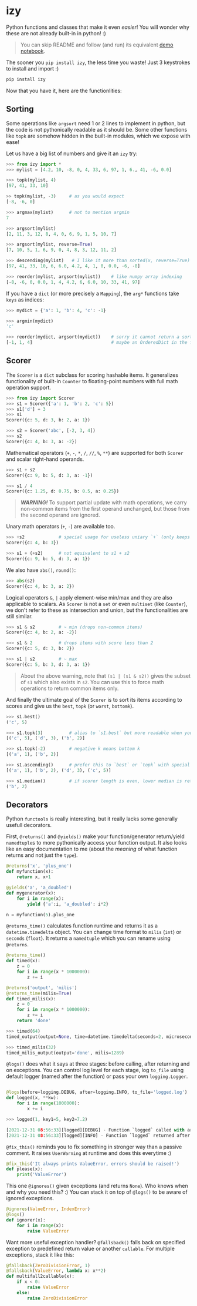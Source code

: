# izy
Python functions and classes that make it even *easier*! You will wonder why these are not already built-in in python! :)

> You can skip README and follow (and run) its equivalent [demo notebook](https://colab.research.google.com/github/tabasy/izy/blob/main/notebooks/demo.ipynb).

The sooner you `pip install izy`, the less time you waste! Just 3 keystrokes to install and import :)

```bash
pip install izy
```
Now that you have it, here are the functionlities:

## Sorting 

Some operations like `argsort` need 1 or 2 lines to implement in python, but the code is not pythonically readable as it should be. Some other functions like `topk` are somehow hidden in the built-in modules, which we expose with ease!

Let us have a big list of numbers and give it an `izy` try:
 
```python
>>> from izy import *
>>> mylist = [4.2, 10, -8, 0, 4, 33, 6, 97, 1, 6., 41, -6, 0.0]

>>> topk(mylist, 4)
[97, 41, 33, 10]

>> topk(mylist, -3)     # as you would expect
[-8, -6, 0]             

>>> argmax(mylist)      # not to mention argmin
7

>>> argsort(mylist)
[2, 11, 3, 12, 8, 4, 0, 6, 9, 1, 5, 10, 7]

>>> argsort(mylist, reverse=True)
[7, 10, 5, 1, 6, 9, 0, 4, 8, 3, 12, 11, 2]

>>> descending(mylist)   # I like it more than sorted(x, reverse=True)
[97, 41, 33, 10, 6, 6.0, 4.2, 4, 1, 0, 0.0, -6, -8]

>>> reorder(mylist, argsort(mylist))    # like numpy array indexing
[-8, -6, 0, 0.0, 1, 4, 4.2, 6, 6.0, 10, 33, 41, 97]
```

If you have a `dict` (or more precisely a `Mapping`), the `arg*` functions take `keys` as indices:

```python
>>> mydict = {'a': 1, 'b': 4, 'c': -1}

>>> argmin(mydict)
'c'

>>> reorder(mydict, argsort(mydict))    # sorry it cannot return a sorted dict :) 
[-1, 1, 4]                              # maybe an OrderedDict in the future...
```

## Scorer

The `Scorer` is a `dict` subclass for scoring hashable items. It generalizes functionality of built-in `Counter` to floating-point numbers with full math operation support.

```python
>>> from izy import Scorer
>>> s1 = Scorer({'a': 1, 'b': 2, 'c': 5})
>>> s1['d'] = 3
>>> s1
Scorer({c: 5, d: 3, b: 2, a: 1})

>>> s2 = Scorer('abc', [-2, 3, 4])
>>> s2
Scorer({c: 4, b: 3, a: -2})
```

Mathematical operators (`+`, `-`, `*`, `/`, `//`, `%`, `**`) are supported for both `Scorer` and scalar right-hand operands. 
```python
>>> s1 + s2         
Scorer({c: 9, b: 5, d: 3, a: -1})  

>>> s1 / 4
Scorer({c: 1.25, d: 0.75, b: 0.5, a: 0.25})
```
> ***WARNING!*** To support partial update with math operations, we carry non-common items from the first operand unchanged, but those from the second operand are ignored.

Unary math operators (`+`, `-`) are available too.
```python
>>> +s2             # special usage for useless uniary `+` (only keeps positive itmes)
Scorer({c: 4, b: 3})

>>> s1 + (+s2)      # not equivalent to s1 + s2
Scorer({c: 9, b: 5, d: 3, a: 1})
```

We also have `abs()`, `round()`:
```python
>>> abs(s2) 
Scorer({c: 4, b: 3, a: 2})
```

Logical operators `&`, `|` apply element-wise min/max and they are also applicable to scalars. As `Scorer` is not a `set` or even `multiset` (like `Counter`), we don't refer to these as intersection and union, but the functionalities are still similar. 
  
```python
>>> s1 & s2         # ~ min (drops non-common items)
Scorer({c: 4, b: 2, a: -2})

>>> s1 & 2          # drops items with score less than 2
Scorer({c: 5, d: 3, b: 2})

>>> s1 | s2         # ~ max
Scorer({c: 5, b: 3, d: 3, a: 1})
```
> About the above warning, note that `(s1 | (s1 & s2))` gives the subset of `s1` which also exists in `s2`. You can use this to force math operations to return common items only.

And finally the ultimate goal of the `Scorer` is to sort its items according to scores and give us the `best`, `topk` (or `worst`, `bottomk`). 

```python
>>> s1.best()           
('c', 5)

>>> s1.topk(3)          # alias to `s1.best` but more readable when you specify the number of items
[('c', 5), ('d', 3), ('b', 2)]

>>> s1.topk(-2)         # negative k means bottom k
[('a', 1), ('b', 2)]

>>> s1.ascending()      # prefer this to `best` or `topk` with special values of n or k (None, 0, inf)
[('a', 1), ('b', 2), ('d', 3), ('c', 5)]

>>> s1.median()         # if scorer length is even, lower median is returned
('b', 2)
```

## Decorators

Python `functools` is really interesting, but it really lacks some generally usefull decorators.

First, `@returns()` and `@yields()` make your function/generator return/yield `namedtuple`s to more pythonically access your function output. It also looks like an easy documentation to me (about the *meaning* of what function returns and not just the `type`).

```python
@returns('x', 'plus_one')
def myfunction(x):
    return x, x+1

@yields('a', 'a_doubled')
def mygenerator(x):
    for i in range(x):
        yield {'a':i, 'a_doubled': i*2}

n = myfunction(5).plus_one
```

`@returns_time()` calculates function runtime and returns it as a `datetime.timedelta` object. You can change time format to `milis` (`int`) or `seconds` (`float`). It returns a  `namedtuple` which you can rename using `@returns`.

```python
@returns_time()
def timed(x):
    z = 0
    for i in range(x * 1000000):
        z += i

@returns('output', 'milis')
@returns_time(milis=True)
def timed_milis(x):
    z = 0
    for i in range(x * 1000000):
        z += i
    return 'done'

>>> timed(64)
timed_output(output=None, time=datetime.timedelta(seconds=2, microseconds=530048))

>>> timed_milis(32)
timed_milis_output(output='done', milis=1289)
```

`@logs()` does what it says at three stages: before calling, after returning and on exceptions. You can control log level for each stage, log `to_file` using default logger (named after the function) or pass your own `logging.Logger`.

```python

@logs(before=logging.DEBUG, after=logging.INFO, to_file='logged.log')
def logged(x, **kw):
    for i in range(1000000):
        x += i

>>> logged(1, key1=5, key2=7.2)

[2021-12-31 08:56:33][logged][DEBUG] - Function `logged` called with args: (4, key1=5, key2=7.2)
[2021-12-31 08:56:33][logged][INFO] - Function `logged` returned after 0:00:00.029084 with result: None
```

`@fix_this()` reminds you to fix something in stronger way than a passive comment. It raises `UserWarning` at runtime and does this everytime :)
```python
@fix_this('It always prints ValueError, errors should be raised!')
def please(x):
    print('ValueError')
```

This one `@ignores()` given exceptions (and returns `None`). Who knows when and why you need this? :) You can stack it on top of `@logs()` to be aware of ignored exceptions.  
```python
@ignores(ValueError, IndexError)
@logs()
def ignorer(x):
    for i in range(x):
        raise ValueError
```

Want more useful exception handler? `@fallsback()` falls back on specified exception to predefined return value or another `callable`. For multiple exceptions, stack it like this:

```python
@fallsback(ZeroDivisionError, 1)
@fallsback(ValueError, lambda x: x**2)
def multifall2callable(x):
    if x < 0:
        raise ValueError
    else:
        raise ZeroDivisionError
```
